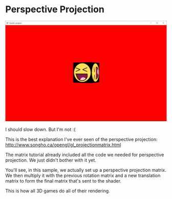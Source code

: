 # Perspective Projection

![Perspective Projection Screenshot](screenshot.jpg)

I should slow down.  But I'm not :(

This is the best explanation I've ever seen of the perspective projection:
http://www.songho.ca/opengl/gl_projectionmatrix.html

The matrix tutorial already included all the code we needed for perspective projection.  We just didn't bother with it yet.

You'll see, in this sample, we actually set up a perspective projection matrix.  We then multiply it with the previous rotation matrix and a new translation matrix to form the final matrix that's sent to the shader.

This is how all 3D games do all of their rendering.